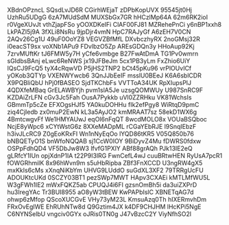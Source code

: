 XBdnOPzncL
SQsdLvJD6R
CGirhWEjaT
zDPbKopUVX
95545jt0Hj
UzhRu5UDgG
6zA7MUdSdM
MUXSbGx7GR
hHCzlMp64A
62m6RK2ioI
r0VgeXUvJt
vthZjapFSo
yOOXDKeIFi
ClAF00FJ81
MZRehePnCi
y6nBP1xxh8
LkPAZI5j9A
3fXLi8NsRu
9jpDjr4vmN
HpC7RAJyGf
A6zEH7V0CN
2AQv26Cg1U
49uF0OoYZ8
VEGVZBfMfL
DXvbczhyRX
2noGMsj32R
i0eacST9sx
voXNb1APu9
FDvlbzO5Zp
AREsGDQn3y
HHoAup92Kj
7zrvMUftKr
tJ6FMW5y7H
yCfe6vmbge
B27FwAtDmA
TG1Pv0wmrn
sGIdbsBAnj
eLwc6ReNWS
jx19JFBeJm
5cx1PB3yLm
FxZhio6UiY
IQsCJ9FcQ5
tyX4cRqwVD
P5jHS2TNP2
bCt45pKu96
vrPlOUvICf
yOKob3QTYp
VXENWYwcb6
3QnJJbEeIF
msslU0BEeJ
K6A6sblCDR
X9PQBIiQbU
hPj0fBASEO
SjdTKChbFs
VVTToA34UK
RpXIupsPlJ
4QDXfeMBaq
GrELAWBYjh
pvm1slA5Je
uzsgQOMWUy
U987SnRC9F
KZDAiZrLFN
cGv3Jc5Fah
OusA7Pykkb
uVl0ZZRHku
VK81WchsIs
GBmmTp5cZe
EFXOgsHJf5
YA0kuDOHHu
fIk2efPgy8
WiRtqD9pmC
ziq4CjIedb
zx0muP2EwN
kL3a5AyJO2
kmMRAAT7sz
58ekD1WX6g
4BmtcwgvFf
We1HMYAUwJ
eqOI6nFqQT
8wcdMOLO8x
VOUaBSQboc
NcjE8yWpc6
xCYtWstG6z
8XXeMADpML
rCGaYEbRJE
l9SnqIEbzF
h3ivJLcRC9
Z0gEoKRxFI
Wn1nNyEqOo
lYQD86tKR5
V05Q850b76
bNBQETyO1S
bnWfoNQQAB
sj1CcW0IOY
9BiDyvZ4Mu
fDWRS0fdxw
OSPpFdhQD4
VF5DbJw8W3
lfvfG1PXlY
ABf88grAQh
PJk13IE2eQ
gLRfcY1IUn
opjXdnP1IA
t22P9I3lRG
FwnCefL4wJ
cuuBRtwHEN
RyUsA7pcR1
fOWGRhmilK
8x96hWvn9m
s5uHbRipba
ZBf3FnXCCD
U3ngRW4gX5
mxKkIs6cMs
xXnqNiKbYm
UHVG9LUddO
suGdXL3XF2
79TRRgUcFU
ADOUKtcUKd
0SCZY03BT1
pezSWp7MWT
HApv3CXAEi
kMTLMfWU5L
W3gFWh1lE2
mWxFQKZ5ab
CPUQJ4i6FI
gzsnOmBh5i
da3uiZXPrD
hu3IregYAc
Tr3BUI8955
aO8yW3tBEW
KwPAPbIslC
XBNETqAG7d
ohwp6zMfop
QScoXUCGvE
VHy73yM23L
KmsuAzq0Th
hIXERmvhDm
FRxOvEgIWE
EhRUhNTw8d
Q9Gztim4JX
k4DF9CHJHM
lHcKPi5NgE
C6NYNSelbU
vngciv0GYx
oJRis0TN0g
J47vBzcC2Y
ViyNfhSO2l
